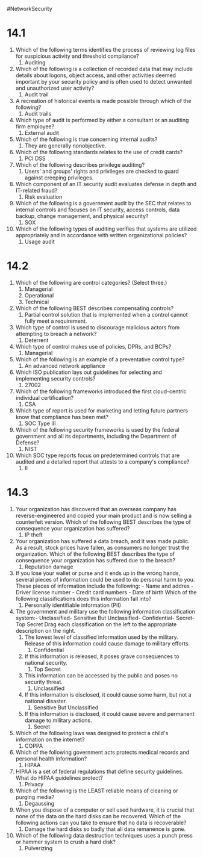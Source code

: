 #NetworkSecurity
# 14.1
1. Which of the following terms identifies the process of reviewing log files for suspicious activity and threshold compliance?
	1. Auditing
2. Which of the following is a collection of recorded data that may include details about logons, object access, and other activities deemed important by your security policy and is often used to detect unwanted and unauthorized user activity?
	1. Audit trail
3. A recreation of historical events is made possible through which of the following?
	1. Audit trails
4. Which type of audit is performed by either a consultant or an auditing firm employee?
	1. External audit
5. Which of the following is true concerning internal audits?
	1. They are generally nonobjective.
6. Which of the following standards relates to the use of credit cards?
	1. PCI DSS
7. Which of the following describes privilege auditing?
	1. Users' and groups' rights and privileges are checked to guard against creeping privileges.
8. Which component of an IT security audit evaluates defense in depth and IT-related fraud?
	1. Risk evaluation
9. Which of the following is a government audit by the SEC that relates to internal controls and focuses on IT security, access controls, data backup, change management, and physical security?
	1. SOX
10. Which of the following types of auditing verifies that systems are utilized appropriately and in accordance with written organizational policies?
	1. Usage audit

# 14.2
1. Which of the following are control categories? (Select three.)
	1. Managerial
	2. Operational
	3. Technical
2. Which of the following BEST describes compensating controls?
	1. Partial control solution that is implemented when a control cannot fully meet a requirement.
3. Which type of control is used to discourage malicious actors from attempting to breach a network?
	1. Deterrent
4. Which type of control makes use of policies, DPRs, and BCPs?
	1. Managerial
5. Which of the following is an example of a preventative control type?
	1. An advanced network appliance
6. Which ISO publication lays out guidelines for selecting and implementing security controls?
	1. 27002
7. Which of the following frameworks introduced the first cloud-centric individual certification?
	1. CSA
8. Which type of report is used for marketing and letting future partners know that compliance has been met?
	1. SOC Type III
9. Which of the following security frameworks is used by the federal government and all its departments, including the Department of Defense?
	1. NIST
10. Which SOC type reports focus on predetermined controls that are audited and a detailed report that attests to a company's compliance?
	1. II

# 14.3
1. Your organization has discovered that an overseas company has reverse-engineered and copied your main product and is now selling a counterfeit version. Which of the following BEST describes the type of consequence your organization has suffered?
	1. IP theft
2. Your organization has suffered a data breach, and it was made public. As a result, stock prices have fallen, as consumers no longer trust the organization. Which of the following BEST describes the type of consequence your organization has suffered due to the breach?
	1. Reputation damage
3. If you lose your wallet or purse and it ends up in the wrong hands, several pieces of information could be used to do personal harm to you. These pieces of information include the following: -   Name and addres -   Driver license number -   Credit card numbers -   Date of birth Which of the following classifications does this information fall into?
	1. Personally identifiable information (PII)
4. The government and military use the following information classification system:-   Unclassified-   Sensitive But Unclassified-   Confidential-   Secret-   Top Secret Drag each classification on the left to the appropriate description on the right.
	1. The lowest level of classified information used by the military. Release of this information could cause damage to military efforts.
		1. Confidential
	2. If this information is released, it poses grave consequences to national security.
		1. Top Secret
	3. This information can be accessed by the public and poses no security threat.
		1. Unclassified
	4. If this information is disclosed, it could cause some harm, but not a national disaster.
		1. Sensitive But Unclassified
	5. If this information is disclosed, it could cause severe and permanent damage to military actions.
		1. Secret
5. Which of the following laws was designed to protect a child's information on the internet?
	1. COPPA
6. Which of the following government acts protects medical records and personal health information?
	1. HIPAA
7. HIPAA is a set of federal regulations that define security guidelines. What do HIPAA guidelines protect?
	1. Privacy
8. Which of the following is the LEAST reliable means of cleaning or purging media?
	1. Degaussing
9. When you dispose of a computer or sell used hardware, it is crucial that none of the data on the hard disks can be recovered. Which of the following actions can you take to ensure that no data is recoverable?
	1. Damage the hard disks so badly that all data remanence is gone.
10. Which of the following data destruction techniques uses a punch press or hammer system to crush a hard disk?
	1. Pulverizing


